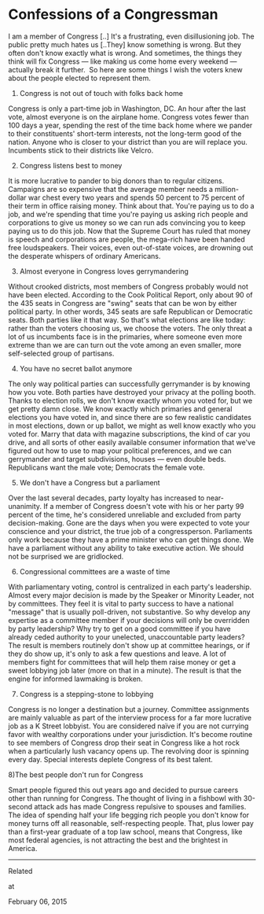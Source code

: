 # Confessions of a Congressman
I am a member of Congress [..] It's a frustrating, even disillusioning job. The public pretty much hates us [..They]  know something is wrong. But they often don't know exactly what is wrong. And sometimes, the things they think will fix Congress — like making us come home every weekend — actually break it further.  So here are some things I wish the voters knew about the people elected to represent them.

1) Congress is not out of touch with folks back home

Congress is only a part-time job in Washington, DC. An hour after the last vote, almost everyone is on the airplane home. Congress votes fewer than 100 days a year, spending the rest of the time back home where we pander to their constituents' short-term interests, not the long-term good of the nation. Anyone who is closer to your district than you are will replace you. Incumbents stick to their districts like Velcro.

2) Congress listens best to money

It is more lucrative to pander to big donors than to regular citizens. Campaigns are so expensive that the average member needs a million-dollar war chest every two years and spends 50 percent to 75 percent of their term in office raising money. Think about that. You're paying us to do a job, and we're spending that time you're paying us asking rich people and corporations to give us money so we can run ads convincing you to keep paying us to do this job. Now that the Supreme Court has ruled that money is speech and corporations are people, the mega-rich have been handed free loudspeakers. Their voices, even out-of-state voices, are drowning out the desperate whispers of ordinary Americans.

3) Almost everyone in Congress loves gerrymandering

Without crooked districts, most members of Congress probably would not have been elected. According to the Cook Political Report, only about 90 of the 435 seats in Congress are "swing" seats that can be won by either political party. In other words, 345 seats are safe Republican or Democratic seats. Both parties like it that way. So that's what elections are like today: rather than the voters choosing us, we choose the voters. The only threat a lot of us incumbents face is in the primaries, where someone even more extreme than we are can turn out the vote among an even smaller, more self-selected group of partisans.

4) You have no secret ballot anymore

The only way political parties can successfully gerrymander is by knowing how you vote. Both parties have destroyed your privacy at the polling booth. Thanks to election rolls, we don't know exactly whom you voted for, but we get pretty damn close. We know exactly which primaries and general elections you have voted in, and since there are so few realistic candidates in most elections, down or up ballot, we might as well know exactly who you voted for. Marry that data with magazine subscriptions, the kind of car you drive, and all sorts of other easily available consumer information that we've figured out how to use to map your political preferences, and we can gerrymander and target subdivisions, houses — even double beds. Republicans want the male vote; Democrats the female vote.

5) We don't have a Congress but a parliament

Over the last several decades, party loyalty has increased to near-unanimity. If a member of Congress doesn't vote with his or her party 99 percent of the time, he's considered unreliable and excluded from party decision-making. Gone are the days when you were expected to vote your conscience and your district, the true job of a congressperson. Parliaments only work because they have a prime minister who can get things done. We have a parliament without any ability to take executive action. We should not be surprised we are gridlocked.

6) Congressional committees are a waste of time

With parliamentary voting, control is centralized in each party's leadership. Almost every major decision is made by the Speaker or Minority Leader, not by committees. They feel it is vital to party success to have a national "message" that is usually poll-driven, not substantive. So why develop any expertise as a committee member if your decisions will only be overridden by party leadership? Why try to get on a good committee if you have already ceded authority to your unelected, unaccountable party leaders? The result is members routinely don't show up at committee hearings, or if they do show up, it's only to ask a few questions and leave. A lot of members fight for committees that will help them raise money or get a sweet lobbying job later (more on that in a minute). The result is that the engine for informed lawmaking is broken.

7) Congress is a stepping-stone to lobbying

Congress is no longer a destination but a journey. Committee assignments are mainly valuable as part of the interview process for a far more lucrative job as a K Street lobbyist. You are considered naïve if you are not currying favor with wealthy corporations under your jurisdiction. It's become routine to see members of Congress drop their seat in Congress like a hot rock when a particularly lush vacancy opens up. The revolving door is spinning every day. Special interests deplete Congress of its best talent.

8)The best people don't run for Congress

Smart people figured this out years ago and decided to pursue careers other than running for Congress. The thought of living in a fishbowl with 30-second attack ads has made Congress repulsive to spouses and families. The idea of spending half your life begging rich people you don't know for money turns off all reasonable, self-respecting people. That, plus lower pay than a first-year graduate of a top law school, means that Congress, like most federal agencies, is not attracting the best and the brightest in America.

---

Related








at

February 06, 2015
















